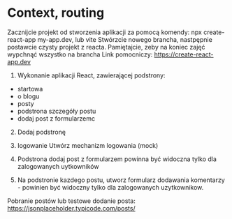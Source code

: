 # Context, routing



Zacznijcie projekt od stworzenia aplikacji za pomocą komendy: npx create-react-app my-app.dev, lub vite
Stwórzcie nowego brancha, nastpępnie postawcie czysty projekt z reacta.
Pamiętajcie, zeby na koniec zajęć wypchnąć wszystko na brancha
Link pomocniczy:
https://create-react-app.dev

1. Wykonanie aplikacji React, zawierającej podstrony:
- startowa
 - o blogu
 - posty
 - podstrona szczegóły postu
 - dodaj post z formularzemc

 2. Dodaj podstronę

3. logowanie Utwórz mechanizm logowania (mock)
4. Podstrona dodaj post z formularzem powinna być widoczna tylko dla zalogowanych uytkowników

5. Na podstronie kazdego postu, utworz formularz dodawania komentarzy - powinien być widoczny tylko dla zalogowanych uzytkownikow.

 Pobranie postów lub testowe dodanie posta:
 https://jsonplaceholder.typicode.com/posts/